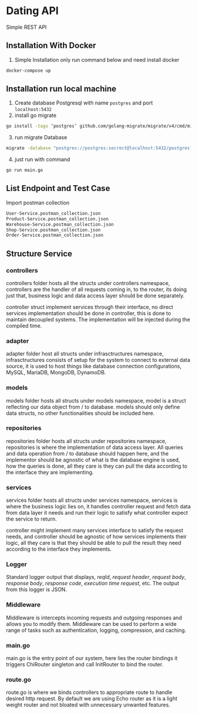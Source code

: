 # Dating API

Simple REST API 

## Installation With Docker
1. Simple Installation only run command below and need install docker
```bash
docker-compose up
```
## Installation run local machine
1. Create database Postgresql with name `postgres` and port `localhost:5432`
2. install go migrate
```bash
go install -tags ‘postgres’ github.com/golang-migrate/migrate/v4/cmd/migrate@latest
```
3. run migrate Database
```bash
migrate -database "postgres://postgres:secrect@localhost:5432/postgres?sslmode=disable" -path /migrations 
```
4. just run with command
```bash
go run main.go
```

## List Endpoint and Test Case
Import postman collection 
```bash
User-Service.postman_collection.json
Product-Service.postman_collection.json
Warehouse-Service.postman_collection.json
Shop-Service.postman_collection.json
Order-Service.postman_collection.json
```


## Structure Service

### controllers

controllers folder hosts all the structs under controllers namespace, controllers are the handler of all requests coming in, to the router, its doing just that, business logic and data access layer should be done separately.

controller struct implement services through their interface, no direct services implementation should be done in controller, this is done to maintain decoupled systems. The implementation will be injected during the compiled time.


### adapter

adapter folder host all structs under infrasctructures namespace, infrasctructures consists of setup for the system to connect to external data source, it is used to host things like database connection configurations, MySQL, MariaDB, MongoDB, DynamoDB.

### models

models folder hosts all structs under models namespace, model is a struct reflecting our data object from / to database. models should only define data structs, no other functionalities should be included here.

### repositories

repositories folder hosts all structs under repositories namespace, repositories is where the implementation of data access layer. All queries and data operation from / to database should happen here, and the implementor should be agnostic of what is the database engine is used, how the queries is done, all they care is they can pull the data according to the interface they are implementing.

### services

services folder hosts all structs under services namespace, services is where the business logic lies on, it handles controller request and fetch data from data layer it needs and run their logic to satisfy what controller expect the service to return.

controller might implement many services interface to satisfy the request needs, and controller should be agnostic of how services implements their logic, all they care is that they should be able to pull the result they need according to the interface they implements.


### Logger

Standard logger output that displays, _reqId_, _request header_, _request body_, _response body_, _response code_, _execution time request_, etc. The output from this logger is JSON.


### Middleware

Middleware is intercepts incoming requests and outgoing responses and allows you to modify them. Middleware can be used to perform a wide range of tasks such as authentication, logging, compression, and caching.

### main.go

main.go is the entry point of our system, here lies the router bindings it triggers ChiRouter singleton and call InitRouter to bind the router.

### route.go

route.go is where we binds controllers to appropriate route to handle desired http request. By default we are using Echo router as it is a light weight router and not bloated with unnecessary unwanted features.

